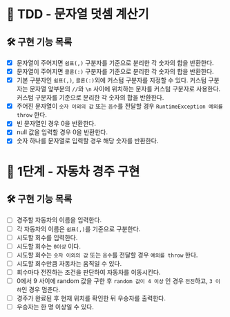 # 🚀 TDD - 문자열 덧셈 계산기

## 🛠 구현 기능 목록

* [x] 문자열이 주어지면 `쉼표(,)` 구분자를 기준으로 분리한 각 숫자의 합을 반환한다.
* [x] 문자열이 주어지면 `콜론(:)` 구분자를 기준으로 분리한 각 숫자의 합을 반환한다.
* [x] 기본 구분자인 `쉼표(,)`, `콜론(:)`외에 커스텀 구분자를 지정할 수 있다. 
커스텀 구분자는 문자열 앞부분의 `//`와 `\n` 사이에 위치하는 문자를 커스텀 구분자로 사용한다. 
커스텀 구분자를 기준으로 분리한 각 숫자의 합을 반환한다.
* [x] 주어진 문자열이 `숫자 이외의 값` 또는 `음수`를 전달할 경우 `RuntimeException 예외를 throw` 한다.
* [x] 빈 문자열인 경우 0을 반환한다.
* [x] null 값을 입력할 경우 0을 반환한다.
* [x] 숫자 하나를 문자열로 입력할 경우 해당 숫자를 반환한다.

# 🚀 1단계 - 자동차 경주 구현

## 🛠 구현 기능 목록

* [ ] 경주할 자동차의 이름을 입력한다.
* [ ] 각 자동차의 이름은 `쉼표(,)`를 기준으로 구분한다.
* [ ] 시도할 회수를 입력한다.
* [ ] 시도할 회수는 `0이상` 이다.
* [ ] 시도할 회수는 `숫자 이외의 값` 또는 `음수`를 전달할 경우 `예외를 throw` 한다.
* [ ] 시도할 회수만큼 자동차는 움직일 수 있다.
* [ ] 회수마다 전진하는 조건을 판단하여 자동차를 이동시킨다.
* [ ] 0에서 9 사이에 random 값을 구한 후 `random 값이 4 이상` 인 경우 `전진`하고, `3 이하`인 경우 멈춘다.
* [ ] 경주가 완료된 후 현재 위치를 확인한 뒤 우승자를 출력한다.
* [ ] 우승자는 한 명 이상일 수 있다.